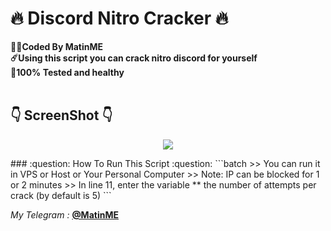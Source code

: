 # :fire: Discord Nitro Cracker :fire:
<b>:man_technologist:Coded By MatinME</b></br>
<b>:comet:Using this script you can crack nitro discord for yourself</b></br>
<b>:pray:100% Tested and healthy</b></br></br>

## :point_down: ScreenShot :point_down:
<p align="center">
  <img src="http://s7.picofile.com/file/8392253218/unknown.png">
</p>
### :question: How To Run This Script :question:
```batch
>> You can run it in VPS or Host or Your Personal Computer
>> Note: IP can be blocked for 1 or 2 minutes
>> In line 11, enter the variable ** the number of attempts per crack (by default is 5)
```

<i>My Telegram : </i><b><a href="https://t.me/matinme">@MatinME</a></b><br/>
